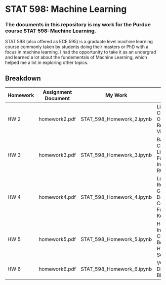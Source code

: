 # STAT 598: Machine Learning
### The documents in this repository is my work for the Purdue course STAT 598: Machine Learning.
STAT 598 (also offered as ECE 595) is a graduate level machine learning course commonly taken by students doing their masters or PhD with a focus in machine learning. I had the opportunity to take it as an undergrad and learned a lot about the fundementals of Machine Learning, which helped me a lot in exploring other topics.
## Breakdown
| **Homework**   | **Assignment Document** | **My Work**                   | **Topics Covered**                                                        |
|------------|---------------------|---------------------------|-----------------------------------------------------------------------|
| HW 2 | homework2.pdf       | STAT_598_Homework_2.ipynb | Linear Classifier Via Optimization, Regularization, Visualization     |
| HW 3 | homework3.pdf       | STAT_598_Homework_3.ipynb | Bayesian Classifiers, Likelihood Functions, Image Tracing, ROC Curves |
| HW 4 | homework4.pdf       | STAT_598_Homework_4.ipynb | Logistic Regression, Gradient Descent, Convex Loss Functions, Kernels |
| HW 5 | homework5.pdf       | STAT_598_Homework_5.ipynb | Hoeffding Inequalities, Chernoff Bounds, Hypothesis Sets              |
| HW 6 | homework6.pdf       | STAT_598_Homework_6.ipynb | VC Dimensions, Bias, Variance                                         |

